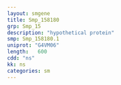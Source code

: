 ```yaml
---
layout: smgene
title: Smp_158180
grp: Smp_15
description: "hypothetical protein"
smp: Smp_158180.1
uniprot: "G4VM06"
length:   600
cdd: "ns"
kk: ns
categories: sm
---
```

